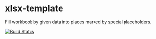 # xlsx-template
Fill workbook by given data into places marked by special placeholders.

[![Build Status](https://travis-ci.org/tormozz48/xlsx-template.svg?branch=master)](https://travis-ci.org/tormozz48/xlsx-template)
